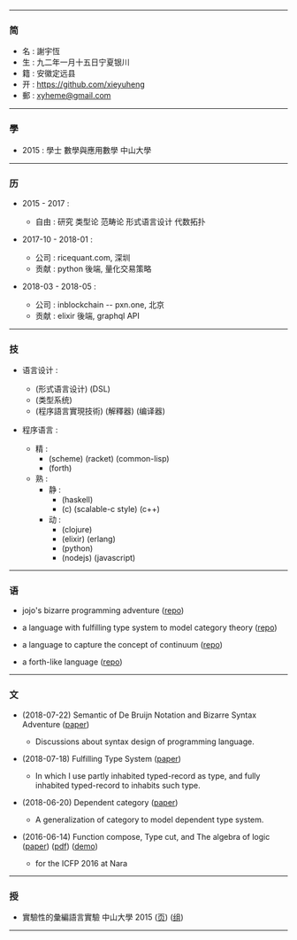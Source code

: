 ------

### 简

  - 名 : 謝宇恆
  - 生 : 九二年一月十五日宁夏银川
  - 籍 : 安徽定远县
  - 开 : https://github.com/xieyuheng
  - 郵 : xyheme@gmail.com

------

### 學

  - 2015 : 學士 數學與應用數學 中山大學

------

### 历

  - 2015 - 2017 :
    - 自由 : 研究 类型论 范畴论 形式语言设计 代数拓扑

  - 2017-10 - 2018-01 :
    - 公司 : ricequant.com, 深圳
    - 贡献 : python 後端, 量化交易策略

  - 2018-03 - 2018-05 :
    - 公司 : inblockchain -- pxn.one, 北京
    - 贡献 : elixir 後端, graphql API

------

### 技

  - 语言设计 :
    - (形式语言设计) (DSL)
    - (类型系统)
    - (程序語言實現技術) (解釋器) (编译器)

  - 程序语言 :
    - 精 :
      - (scheme) (racket) (common-lisp)
      - (forth)
    - 熟 :
      - 静 :
        - (haskell)
        - (c) (scalable-c style) (c++)
      - 动 :
        - (clojure)
        - (elixir) (erlang)
        - (python)
        - (nodejs) (javascript)

------

### 语

  - jojo's bizarre programming adventure
    ([repo](https://github.com/xieyuheng/jojo))

  - a language with fulfilling type system to model category theory
    ([repo](https://github.com/xieyuheng/cicada))

  - a language to capture the concept of continuum
    ([repo](https://github.com/xieyuheng/continuum))

  - a forth-like language
    ([repo](https://github.com/xieyuheng/cicada-nymph))

------

### 文

  - (2018-07-22) Semantic of De Bruijn Notation and Bizarre Syntax Adventure
    ([paper](https://xieyuheng.github.io/jojo))
    - Discussions about syntax design of programming language.

  - (2018-07-18) Fulfilling Type System
    ([paper](https://xieyuheng.github.io/cicada))
    - In which I use partly inhabited typed-record as type,
      and fully inhabited typed-record to inhabits such type.

  - (2018-06-20) Dependent category
    ([paper](https://xieyuheng.github.io/writing/dependent-category.html))
    - A generalization of category to model dependent type system.

  - (2016-06-14) Function compose, Type cut, and The algebra of logic
    ([paper](https://xieyuheng.github.io/writing/function-compose-type-cut.html))
    ([pdf](http://xieyuheng.github.io/paper/function-compose-type-cut.pdf))
    ([demo](https://xieyuheng.github.io/writing/function-compose-type-cut--demo))
    - for the ICFP 2016 at Nara

------

### 授

  - 實驗性的彙編語言實驗 中山大學 2015
    ([页](http://the-little-language-designer.github.io/cicada-nymph/course/contents.html))
    ([组](https://github.com/the-little-language-designer))

------
